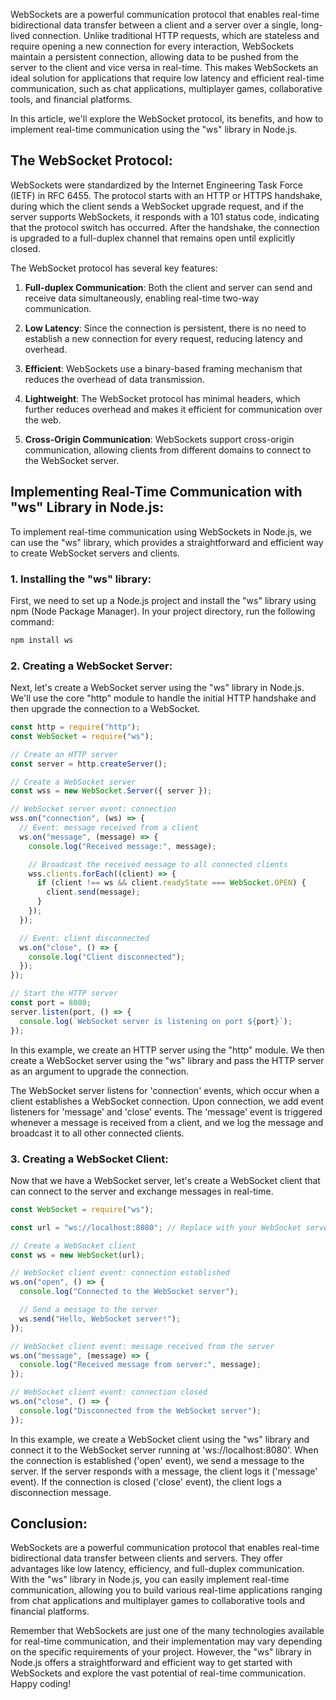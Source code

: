 WebSockets are a powerful communication protocol that enables real-time bidirectional data transfer between a client and a server over a single, long-lived connection. Unlike traditional HTTP requests, which are stateless and require opening a new connection for every interaction, WebSockets maintain a persistent connection, allowing data to be pushed from the server to the client and vice versa in real-time. This makes WebSockets an ideal solution for applications that require low latency and efficient real-time communication, such as chat applications, multiplayer games, collaborative tools, and financial platforms.

In this article, we'll explore the WebSocket protocol, its benefits, and how to implement real-time communication using the "ws" library in Node.js.

## The WebSocket Protocol:

WebSockets were standardized by the Internet Engineering Task Force (IETF) in RFC 6455. The protocol starts with an HTTP or HTTPS handshake, during which the client sends a WebSocket upgrade request, and if the server supports WebSockets, it responds with a 101 status code, indicating that the protocol switch has occurred. After the handshake, the connection is upgraded to a full-duplex channel that remains open until explicitly closed.

The WebSocket protocol has several key features:

1. **Full-duplex Communication**: Both the client and server can send and receive data simultaneously, enabling real-time two-way communication.

2. **Low Latency**: Since the connection is persistent, there is no need to establish a new connection for every request, reducing latency and overhead.

3. **Efficient**: WebSockets use a binary-based framing mechanism that reduces the overhead of data transmission.

4. **Lightweight**: The WebSocket protocol has minimal headers, which further reduces overhead and makes it efficient for communication over the web.

5. **Cross-Origin Communication**: WebSockets support cross-origin communication, allowing clients from different domains to connect to the WebSocket server.

## Implementing Real-Time Communication with "ws" Library in Node.js:

To implement real-time communication using WebSockets in Node.js, we can use the "ws" library, which provides a straightforward and efficient way to create WebSocket servers and clients.

### 1. Installing the "ws" library:

First, we need to set up a Node.js project and install the "ws" library using npm (Node Package Manager). In your project directory, run the following command:

```bash
npm install ws
```

### 2. Creating a WebSocket Server:

Next, let's create a WebSocket server using the "ws" library in Node.js. We'll use the core "http" module to handle the initial HTTP handshake and then upgrade the connection to a WebSocket.

```javascript
const http = require("http");
const WebSocket = require("ws");

// Create an HTTP server
const server = http.createServer();

// Create a WebSocket server
const wss = new WebSocket.Server({ server });

// WebSocket server event: connection
wss.on("connection", (ws) => {
  // Event: message received from a client
  ws.on("message", (message) => {
    console.log("Received message:", message);

    // Broadcast the received message to all connected clients
    wss.clients.forEach((client) => {
      if (client !== ws && client.readyState === WebSocket.OPEN) {
        client.send(message);
      }
    });
  });

  // Event: client disconnected
  ws.on("close", () => {
    console.log("Client disconnected");
  });
});

// Start the HTTP server
const port = 8080;
server.listen(port, () => {
  console.log(`WebSocket server is listening on port ${port}`);
});
```

In this example, we create an HTTP server using the "http" module. We then create a WebSocket server using the "ws" library and pass the HTTP server as an argument to upgrade the connection.

The WebSocket server listens for 'connection' events, which occur when a client establishes a WebSocket connection. Upon connection, we add event listeners for 'message' and 'close' events. The 'message' event is triggered whenever a message is received from a client, and we log the message and broadcast it to all other connected clients.

### 3. Creating a WebSocket Client:

Now that we have a WebSocket server, let's create a WebSocket client that can connect to the server and exchange messages in real-time.

```javascript
const WebSocket = require("ws");

const url = "ws://localhost:8080"; // Replace with your WebSocket server URL

// Create a WebSocket client
const ws = new WebSocket(url);

// WebSocket client event: connection established
ws.on("open", () => {
  console.log("Connected to the WebSocket server");

  // Send a message to the server
  ws.send("Hello, WebSocket server!");
});

// WebSocket client event: message received from the server
ws.on("message", (message) => {
  console.log("Received message from server:", message);
});

// WebSocket client event: connection closed
ws.on("close", () => {
  console.log("Disconnected from the WebSocket server");
});
```

In this example, we create a WebSocket client using the "ws" library and connect it to the WebSocket server running at 'ws://localhost:8080'. When the connection is established ('open' event), we send a message to the server. If the server responds with a message, the client logs it ('message' event). If the connection is closed ('close' event), the client logs a disconnection message.

## Conclusion:

WebSockets are a powerful communication protocol that enables real-time bidirectional data transfer between clients and servers. They offer advantages like low latency, efficiency, and full-duplex communication. With the "ws" library in Node.js, you can easily implement real-time communication, allowing you to build various real-time applications ranging from chat applications and multiplayer games to collaborative tools and financial platforms.

Remember that WebSockets are just one of the many technologies available for real-time communication, and their implementation may vary depending on the specific requirements of your project. However, the "ws" library in Node.js offers a straightforward and efficient way to get started with WebSockets and explore the vast potential of real-time communication. Happy coding!
